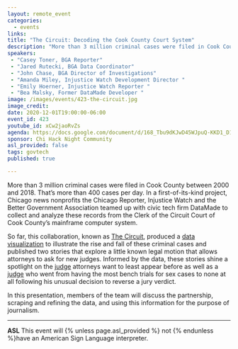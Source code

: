 ```yaml
---
layout: remote_event
categories:
  - events
links: 
title: "The Circuit: Decoding the Cook County Court System"
description: "More than 3 million criminal cases were filed in Cook County between 2000 and 2018. That’s more than 400 cases per day. In a first-of-its-kind project, Chicago news nonprofits the Chicago Reporter, Injustice Watch and the Better Government Association teamed up with civic tech firm DataMade to collect and analyze these records from the Clerk of the Circuit Court of Cook County’s mainframe computer system."
speakers:
 - "Casey Toner, BGA Reporter"
 - "Jared Rutecki, BGA Data Coordinator"
 - "John Chase, BGA Director of Investigations"
 - "Amanda Miley, Injustice Watch Development Director "
 - "Emily Hoerner, Injustice Watch Reporter "
 - "Bea Malsky, Former DataMade Developer "
image: /images/events/423-the-circuit.jpg
image_credit:
date: 2020-12-01T19:00:00-06:00
event_id: 423
youtube_id: xCw2jaoRvZs 
agenda: https://docs.google.com/document/d/168_Tbu9dKJwD45WJpuQ-KKD1_D1Ifx7Hbn7t_1kRxhs/edit#
sponsor: Chi Hack Night Community
asl_provided: false
tags: govtech
published: true

---
```


More than 3 million criminal cases were filed in Cook County between 2000 and 2018. That’s more than 400 cases per day. In a first-of-its-kind project, Chicago news nonprofits the Chicago Reporter, Injustice Watch and the Better Government Association teamed up with civic tech firm DataMade to collect and analyze these records from the Clerk of the Circuit Court of Cook County’s mainframe computer system.

So far, this collaboration, known as [The Circuit](https://thecircuit.cc/), produced a [data visualization](https://charges.thecircuit.cc/en/) to illustrate the rise and fall of these criminal cases and published two stories that explore a little known legal motion that allows attorneys to ask for new judges. Informed by the data, these stories shine a spotlight on the [judge](https://www.injusticewatch.org/news/2020/the-circuit-diane-cannon-soj/) attorneys want to least appear before as well as a [judge](https://www.bettergov.org/news/a-veteran-cook-county-judge-has-been-repeatedly-blocked-from-hearing-sex-offense-cases-here-s/) who went from having the most bench trials for sex cases to none at all following his unusual decision to reverse a jury verdict.

In this presentation, members of the team will discuss the partnership, scraping and refining the data, and using this information for the purpose of journalism.

---

**ASL** This event will {% unless page.asl_provided %} not {% endunless %}have an American Sign Language interpreter.
